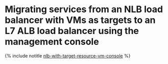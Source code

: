 # Migrating services from an NLB load balancer with VMs as targets to an L7 ALB load balancer using the management console

{% include notitle [nlb-with-target-resource-vm-console](../../../../_tutorials/security/nlb-with-target-resource-vm-console.md) %}
